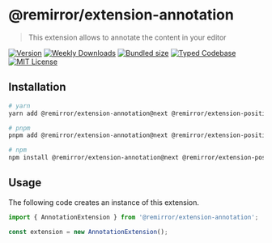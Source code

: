 # @remirror/extension-annotation

> This extension allows to annotate the content in your editor

[![Version][version]][npm] [![Weekly Downloads][downloads-badge]][npm] [![Bundled size][size-badge]][size] [![Typed Codebase][typescript]](#) [![MIT License][license]](#)

[version]: https://flat.badgen.net/npm/v/@remirror/extension-annotation/next
[npm]: https://npmjs.com/package/@remirror/extension-annotation/v/next
[license]: https://flat.badgen.net/badge/license/MIT/purple
[size]: https://bundlephobia.com/result?p=@remirror/extension-annotation@next
[size-badge]: https://flat.badgen.net/bundlephobia/minzip/@remirror/extension-annotation
[typescript]: https://flat.badgen.net/badge/icon/TypeScript?icon=typescript&label
[downloads-badge]: https://badgen.net/npm/dw/@remirror/extension-annotation/red?icon=npm

## Installation

```bash
# yarn
yarn add @remirror/extension-annotation@next @remirror/extension-positioner@next @remirror/pm@next

# pnpm
pnpm add @remirror/extension-annotation@next @remirror/extension-positioner@next @remirror/pm@next

# npm
npm install @remirror/extension-annotation@next @remirror/extension-positioner@next @remirror/pm@next
```

## Usage

The following code creates an instance of this extension.

```ts
import { AnnotationExtension } from '@remirror/extension-annotation';

const extension = new AnnotationExtension();
```
